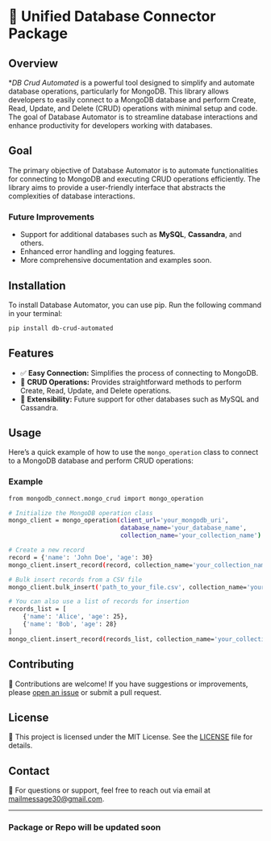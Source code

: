 # 🚀 Unified Database Connector Package

## Overview

**DB Crud Automated* is a powerful tool designed to simplify and automate database operations, particularly for MongoDB. This library allows developers to easily connect to a MongoDB database and perform Create, Read, Update, and Delete (CRUD) operations with minimal setup and code. The goal of Database Automator is to streamline database interactions and enhance productivity for developers working with databases.

## Goal

The primary objective of Database Automator is to automate functionalities for connecting to MongoDB and executing CRUD operations efficiently. The library aims to provide a user-friendly interface that abstracts the complexities of database interactions.

### Future Improvements

- Support for additional databases such as **MySQL**, **Cassandra**, and others.
- Enhanced error handling and logging features.
- More comprehensive documentation and examples soon.

## Installation

To install Database Automator, you can use pip. Run the following command in your terminal:

```bash
pip install db-crud-automated
```

## Features

- ✅ **Easy Connection:** Simplifies the process of connecting to MongoDB.
- 🔄 **CRUD Operations:** Provides straightforward methods to perform Create, Read, Update, and Delete operations.
- 🌱 **Extensibility:** Future support for other databases such as MySQL and Cassandra.

## Usage

Here’s a quick example of how to use the `mongo_operation` class to connect to a MongoDB database and perform CRUD operations:

### Example

```bash
from mongodb_connect.mongo_crud import mongo_operation

# Initialize the MongoDB operation class
mongo_client = mongo_operation(client_url='your_mongodb_uri', 
                               database_name='your_database_name', 
                               collection_name='your_collection_name')

# Create a new record
record = {'name': 'John Doe', 'age': 30}
mongo_client.insert_record(record, collection_name='your_collection_name')

# Bulk insert records from a CSV file
mongo_client.bulk_insert('path_to_your_file.csv', collection_name='your_collection_name')

# You can also use a list of records for insertion
records_list = [
    {'name': 'Alice', 'age': 25},
    {'name': 'Bob', 'age': 28}
]
mongo_client.insert_record(records_list, collection_name='your_collection_name')
```

## Contributing

🤝 Contributions are welcome! If you have suggestions or improvements, please [open an issue](https://github.com/shaheennabi/Unified-Database-Connector-Package/issues) or submit a pull request.

## License

📝 This project is licensed under the MIT License. See the [LICENSE](./LICENSE) file for details.

## Contact

📧 For questions or support, feel free to reach out via email at [mailmessage30@gmail.com](mailto:mailmessage30@gmail.com).

---

### Package or Repo will be updated soon 
